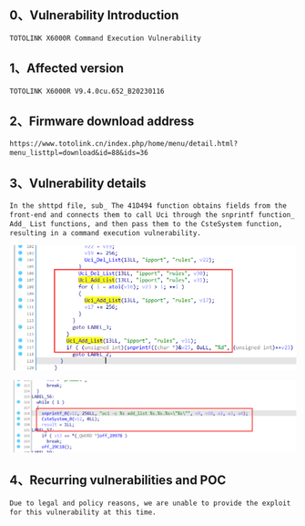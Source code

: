 ## 0、Vulnerability Introduction

```
TOTOLINK X6000R Command Execution Vulnerability
```

## 1、Affected version

```
TOTOLINK X6000R V9.4.0cu.652_B20230116
```

## 2、Firmware download address

```
https://www.totolink.cn/index.php/home/menu/detail.html?menu_listtpl=download&id=88&ids=36
```

## 3、Vulnerability details

```
In the shttpd file, sub_ The 41D494 function obtains fields from the front-end and connects them to call Uci through the snprintf function_ Add_ List functions, and then pass them to the CsteSystem function, resulting in a command execution vulnerability.
```

![image-20231018114944999](upload\image-20231018114944999.png)

![image-20231018115015524](upload\image-20231018115015524.png)

## 4、Recurring vulnerabilities and POC

```
Due to legal and policy reasons, we are unable to provide the exploit for this vulnerability at this time.
```